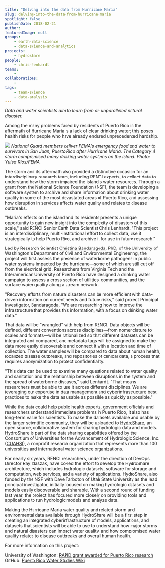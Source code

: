 ```yaml
---
title: "Delving into the data from Hurricane Maria"
slug: delving-into-the-data-from-hurricane-maria
spotlight: false
publishDate: 2018-02-21
author: 
featuredImage: null
groups:
    - earth-data-science
    - data-science-and-analytics
projects:
    - hydroshare
people:
    - chris-lenhardt
teams: 
    - 
collaborations:
    - 
tags:
    - team-science
    - data-analysis
---
```

_Data and water scientists aim to learn from an unparalleled natural disaster._ 

Among the many problems faced by residents of Puerto Rico in the aftermath of Hurricane Maria is a lack of clean drinking water; this poses health risks for people who have already endured unprecedented hardship. 

[![](https://renci.org/wp-content/uploads/2018/02/FEMA-31-300x191.jpg)](https://renci.org/wp-content/uploads/2018/02/FEMA-31.jpg)
*National Guard members deliver FEMA's emergency food and water to survivors in San Juan, Puerto Rico after Hurricane Maria. The Category 4 storm compromised many drinking water systems on the island. Photo: Yuisa Rios/FEMA*

The storm and its aftermath also provided a distinctive occasion for an interdisciplinary research team, including RENCI experts, to collect data to understand how the storm impaired the island's water resources. Through a grant from the National Science Foundation (NSF), the team is developing a software system to archive and share information about drinking water quality in some of the most devastated areas of Puerto Rico, and assessing how disruption in services affects water quality and relates to disease outbreaks.

"Maria's effects on the island and its residents presents a unique opportunity to gain new insight into the complexity of disasters of this scale," said RENCI Senior Earth Data Scientist Chris Lenhardt. "This project is an interdisciplinary, multi-institutional effort to collect data, use it strategically to help Puerto Rico, and archive it for use in future research." 

Led by Research Scientist [Christina Bandaragoda](http://escience.washington.edu/people/christina-bandaragoda/), PhD, of the University of Washington's Department of Civil and Environmental Engineering, the project will first assess the presence of waterborne pathogens in public water systems impacted by the hurricane—some of which are still cut off from the electrical grid. Researchers from Virginia Tech and the Interamerican University of Puerto Rico have designed a drinking water campaign to assess a cross section of utilities, communities, and the surface water quality along a stream network. 

"Recovery efforts from natural disasters can be more efficient with data-driven information on current needs and future risks," said project Principal Investigator, Bandaragoda, "We are researching how to improve the infrastructure that provides this information, with a focus on drinking water data." 

That data will be "wrangled" with help from RENCI. Data objects will be defined, different conventions across disciplines—from nomenclature to scales and formats—will be rationalized so that different datasets can be integrated and compared, and metadata tags will be assigned to make the data more easily discoverable and connect it with a location and time of collection. The water samples will be compared to data about human health, localized disease outbreaks, and repositories of clinical data, a process that requires anonymization to protect confidentiality. 

"This data can be used to examine many questions related to water quality and sanitation and the relationship between disruptions in the system and the spread of waterborne diseases," said Lenhardt. "That means researchers must be able to use it across different disciplines. We are leveraging our expertise in data management and cyberinfrastructure best practices to make the data as usable as possible as quickly as possible." 

While the data could help public health experts, government officials and researchers understand immediate problems in Puerto Rico, it also has long-term value for scientists. To make the datasets available and usable by the larger scientific community, they will be uploaded to [HydroShare](https://www.hydroshare.org/), an open source, collaborative system for sharing hydrologic data and models. HydroShare is part of the data sharing capabilities offered by the Consortium of Universities for the Advancement of Hydrologic Science, Inc. ([CUAHSI](https://www.cuahsi.org/)), a nonprofit research organization that represents more than 100 universities and international water science organizations. 

For nearly six years, RENCI researchers, under the direction of DevOps Director Ray Idaszak, have co-led the effort to develop the HydroShare architecture, which includes hydrologic datasets, software for storage and computation, web services, and a variety of applications. HydroShare, also funded by the NSF with Dave Tarboton of Utah State University as the lead principal investigator, initially focused on making hydrologic datasets and models easily discoverable and sharable. With a second round of funding last year, the project has focused more closely on providing tools and applications to run hydrologic models and analyze data. 

Making the Hurricane Maria water quality and related storm and environmental data available through HydroShare will be a first step in creating an integrated cyberinfrastructure of models, applications, and datasets that scientists will be able to use to understand how major storms and natural disasters can impact water quality, and how compromised water quality relates to disease outbreaks and overall human health. 

For more information on this project: 

University of Washington: [RAPID grant awarded for Puerto Rico research](http://escience.washington.edu/rapid-grant-awarded-for-puerto-rico-research/) 
GitHub: [Puerto Rico Water Studies Wiki](https://github.com/hydroshare/PuertoRicoWaterStudies/wiki)
